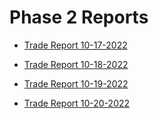 # Phase 2 Reports


- [Trade Report 10-17-2022](TradeReport_10-17-2022.md)

- [Trade Report 10-18-2022](TradeReport_10-18-2022.md)

- [Trade Report 10-19-2022](TradeReport_10-19-2022.md)

- [Trade Report 10-20-2022](TradeReport_10-20-2022.md)
